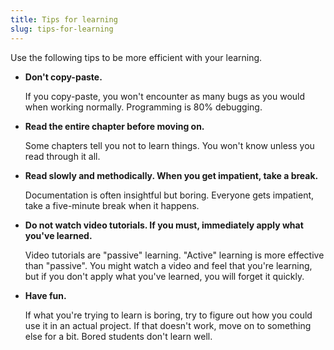 ```yaml
---
title: Tips for learning
slug: tips-for-learning
---
```


Use the following tips to be more efficient with your learning.

* **Don't copy-paste.**

  If you copy-paste, you won't encounter as many bugs as you would when
  working normally. Programming is 80% debugging.

* **Read the entire chapter before moving on.**

  Some chapters tell you not to learn things. You won't know unless you read
  through it all.

* **Read slowly and methodically. When you get impatient, take a break.**

  Documentation is often insightful but boring. Everyone gets impatient, take
  a five-minute break when it happens.

* **Do not watch video tutorials. If you must, immediately apply what you've learned.**

  Video tutorials are "passive" learning. "Active" learning is more effective
  than "passive". You might watch a video and feel that you're learning, but
  if you don't apply what you've learned, you will forget it quickly.

* **Have fun.**

  If what you're trying to learn is boring, try to figure out how you could
  use it in an actual project. If that doesn't work, move on to something else
  for a bit. Bored students don't learn well.